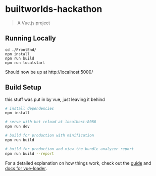 # builtworlds-hackathon

> A Vue.js project

## Running Locally
```
cd ./FrontEnd/
npm install
npm run build
npm run localstart
```
Should now be up at http://localhost:5000/

## Build Setup
this stuff was put in by vue, just leaving it behind

``` bash
# install dependencies
npm install

# serve with hot reload at localhost:8080
npm run dev

# build for production with minification
npm run build

# build for production and view the bundle analyzer report
npm run build --report
```

For a detailed explanation on how things work, check out the [guide](http://vuejs-templates.github.io/webpack/) and [docs for vue-loader](http://vuejs.github.io/vue-loader).
